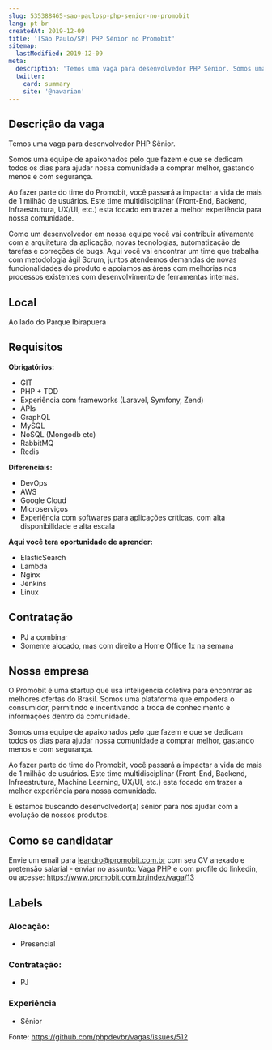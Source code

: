 ```yaml
---
slug: 535388465-sao-paulosp-php-senior-no-promobit
lang: pt-br
createdAt: 2019-12-09
title: '[São Paulo/SP] PHP Sênior no Promobit'
sitemap:
  lastModified: 2019-12-09
meta:
  description: 'Temos uma vaga para desenvolvedor PHP Sênior. Somos uma equipe de apaixonados pelo que fazem e que se dedicam todos os dias para ajudar nossa comunidade a comprar melhor, gastando menos e com segurança. Ao fazer parte do time do Promobit, você passará a impactar a vida de mais de 1 milhão de usuários. Este time multidisciplinar (Front-End, Backend, Infraestrutura, UX/UI, etc.) esta focado em trazer a melhor experiência para nossa comunidade. Como um desenvolvedor em nossa equipe você vai contribuir ativamente com a arquitetura da aplicação, novas tecnologias, automatização de tarefas e correções de bugs. Aqui você vai encontrar um time que trabalha com metodologia ágil Scrum, juntos atendemos demandas de novas funcionalidades do produto e apoiamos as áreas com melhorias nos processos existentes com desenvolvimento de ferramentas internas.'
  twitter:
    card: summary
    site: '@nawarian'
---
```


## Descrição da vaga
Temos uma vaga para desenvolvedor PHP Sênior.

Somos uma equipe de apaixonados pelo que fazem e que se dedicam todos os dias para ajudar nossa comunidade a comprar melhor, gastando menos e com segurança.

Ao fazer parte do time do Promobit, você passará a impactar a vida de mais de 1 milhão de usuários. Este time multidisciplinar (Front-End, Backend, Infraestrutura, UX/UI, etc.) esta focado em trazer a melhor experiência para nossa comunidade.

Como um desenvolvedor em nossa equipe você vai contribuir ativamente com a arquitetura da aplicação, novas tecnologias, automatização de tarefas e correções de bugs.
Aqui você vai encontrar um time que trabalha com metodologia ágil Scrum, juntos atendemos demandas de novas funcionalidades do produto e apoiamos as áreas com melhorias nos processos existentes com desenvolvimento de ferramentas internas.

## Local

Ao lado do Parque Ibirapuera

## Requisitos

**Obrigatórios:**

- GIT
- PHP + TDD
- Experiência com frameworks (Laravel, Symfony, Zend)
- APIs
- GraphQL
- MySQL
- NoSQL (Mongodb etc)
- RabbitMQ
- Redis

**Diferenciais:**

- DevOps
- AWS
- Google Cloud
- Microserviços
- Experiência com softwares para aplicações críticas, com alta disponibilidade e alta escala

**Aqui você tera oportunidade de aprender:**

- ElasticSearch
- Lambda
- Nginx
- Jenkins
- Linux

## Contratação

- PJ a combinar
- Somente alocado, mas com direito a Home Office 1x na semana

## Nossa empresa

O Promobit é uma startup que usa inteligência coletiva para encontrar as melhores ofertas do Brasil. Somos uma plataforma que empodera o consumidor, permitindo e incentivando a troca de conhecimento e informações dentro da comunidade.

Somos uma equipe de apaixonados pelo que fazem e que se dedicam todos os dias para ajudar nossa comunidade a comprar melhor, gastando menos e com segurança.

Ao fazer parte do time do Promobit, você passará a impactar a vida de mais de 1 milhão de usuários. Este time multidisciplinar (Front-End, Backend, Infraestrutura, Machine Learning, UX/UI, etc.) esta focado em trazer a melhor experiência para nossa comunidade.

E estamos buscando desenvolvedor(a) sênior para nos ajudar com a evolução de nossos produtos. 

## Como se candidatar

Envie um email para leandro@promobit.com.br com seu CV anexado e pretensão salarial - enviar no assunto: Vaga PHP e com profile do linkedin, ou acesse: https://www.promobit.com.br/index/vaga/13

## Labels

<!-- Escolha abaixo, apague as que não fizerem sentido: -->
### Alocação:
- Presencial

### Contratação:
- PJ

### Experiência
- Sênior


Fonte: https://github.com/phpdevbr/vagas/issues/512
